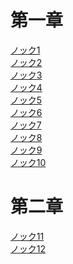 # 第一章<br/>

[ノック1](https://github.com/TS-0910/100fungos_1st/blob/main/%E3%83%8E%E3%83%83%E3%82%AF1-checkpoint.ipynb)<br/>
[ノック2](https://github.com/TS-0910/100fungos_1st/blob/main/%E3%83%8E%E3%83%83%E3%82%AF2-checkpoint.ipynb)<br/>
[ノック3](https://github.com/TS-0910/100fungos_1st/blob/main/%E3%83%8E%E3%83%83%E3%82%AF3-checkpoint.ipynb)<br/>
[ノック4](https://github.com/TS-0910/100fungos_1st/blob/main/%E3%83%8E%E3%83%83%E3%82%AF4-checkpoint.ipynb)<br/>
[ノック5](https://github.com/TS-0910/100fungos_1st/blob/main/%E3%83%8E%E3%83%83%E3%82%AF5-checkpoint.ipynb)<br/>
[ノック6](https://github.com/TS-0910/100fungos_1st/blob/main/%E3%83%8E%E3%83%83%E3%82%AF6-checkpoint.ipynb)<br/>
[ノック7](https://github.com/TS-0910/100fungos_1st/blob/main/%E3%83%8E%E3%83%83%E3%82%AF7-checkpoint.ipynb)<br/>
[ノック8](https://github.com/TS-0910/100fungos_1st/blob/main/%E3%83%8E%E3%83%83%E3%82%AF8-checkpoint.ipynb)<br/>
[ノック9](https://github.com/TS-0910/100fungos_1st/blob/main/%E3%83%8E%E3%83%83%E3%82%AF9-checkpoint.ipynb)<br/>
[ノック10](https://github.com/TS-0910/100fungos_1st/blob/main/%E3%83%8E%E3%83%83%E3%82%AF10-checkpoint.ipynb)<br/>

# 第二章<br/>
[ノック11](https://github.com/TS-0910/100fungos/blob/main/%E3%83%8E%E3%83%83%E3%82%AF11-checkpoint.ipynb)<br/>
[ノック12](https://github.com/TS-0910/100fungos/blob/main/%E3%83%8E%E3%83%83%E3%82%AF12-checkpoint.ipynb)

